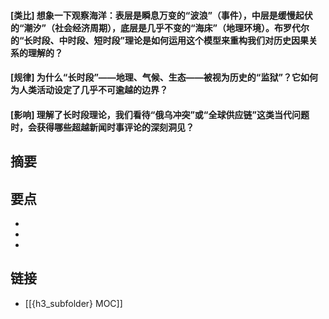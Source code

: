 #### [类比] 想象一下观察海洋：表层是瞬息万变的“波浪”（事件），中层是缓慢起伏的“潮汐”（社会经济周期），底层是几乎不变的“海床”（地理环境）。布罗代尔的“长时段、中时段、短时段”理论是如何运用这个模型来重构我们对历史因果关系的理解的？


#### [规律] 为什么“长时段”——地理、气候、生态——被视为历史的“监狱”？它如何为人类活动设定了几乎不可逾越的边界？


#### [影响] 理解了长时段理论，我们看待“俄乌冲突”或“全球供应链”这类当代问题时，会获得哪些超越新闻时事评论的深刻洞见？


## 摘要


## 要点

- 
- 
- 

## 链接

- [[{h3_subfolder} MOC]]
